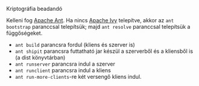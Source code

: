 Kriptográfia beadandó

Kelleni fog [Apache Ant](http://ant.apache.org/bindownload.cgi).
Ha nincs [Apache Ivy](http://ant.apache.org/ivy/) telepítve, akkor az `ant bootstrap` paranccsal telepítsük; majd `ant resolve` paranccsal telepítsük a függőségeket.

* `ant build` parancsra fordul (kliens és szerver is)
* `ant shipit` parancsra futtatható jar készül a szerverből és a kliensből is (a dist könyvtárban)
* `ant runserver` parancsra indul a szerver
* `ant runclient` parancsra indul a kliens
* `ant run-more-clients`-re két versengő kliens indul.

